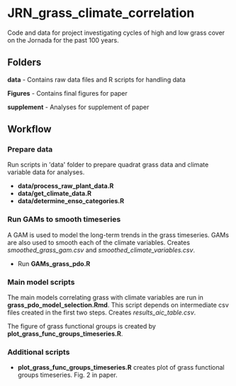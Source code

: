 # JRN_grass_climate_correlation

Code and data for project investigating cycles of high and low grass cover on the Jornada for the past 100 years.

## Folders
__data__ - Contains raw data files and R scripts for handling data

__Figures__ - Contains final figures for paper

__supplement__  - Analyses for supplement of paper

## Workflow
### Prepare data
Run scripts in 'data' folder to prepare quadrat grass data and climate variable data for analyses.
 - __data/process_raw_plant_data.R__
 - __data/get_climate_data.R__
 - __data/determine_enso_categories.R__


### Run GAMs to smooth timeseries
A GAM is used to model the long-term trends in the grass timeseries. GAMs are also used to smooth each of the climate variables. Creates _smoothed_grass_gam.csv_ and _smoothed_climate_variables.csv_.
 - Run __GAMs_grass_pdo.R__


### Main model scripts
The main models correlating grass with climate variables are run in __grass_pdo_model_selection.Rmd__. This script depends on intermediate csv files created in the first two steps. Creates _results_aic_table.csv_. 

The figure of grass functional groups is created by __plot_grass_func_groups_timeseries.R__.

### Additional scripts

* __plot_grass_func_groups_timeseries.R__ creates plot of grass functional groups timeseries. Fig. 2 in paper. 
